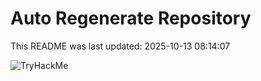 # Auto Regenerate Repository

This README was last updated: 2025-10-13 08:14:07

 ![TryHackMe](https://tryhackme.com/badge/533634)